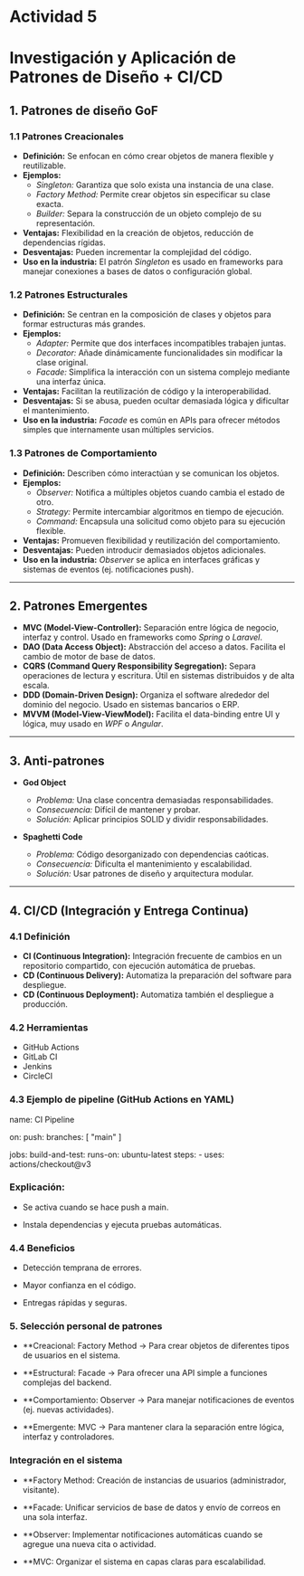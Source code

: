 # Actividad 5
# Investigación y Aplicación de Patrones de Diseño + CI/CD

## 1. Patrones de diseño GoF

### 1.1 Patrones Creacionales
- **Definición:** Se enfocan en cómo crear objetos de manera flexible y reutilizable.  
- **Ejemplos:**
  - *Singleton:* Garantiza que solo exista una instancia de una clase.  
  - *Factory Method:* Permite crear objetos sin especificar su clase exacta.  
  - *Builder:* Separa la construcción de un objeto complejo de su representación.  
- **Ventajas:** Flexibilidad en la creación de objetos, reducción de dependencias rígidas.  
- **Desventajas:** Pueden incrementar la complejidad del código.  
- **Uso en la industria:** El patrón *Singleton* es usado en frameworks para manejar conexiones a bases de datos o configuración global.  

### 1.2 Patrones Estructurales
- **Definición:** Se centran en la composición de clases y objetos para formar estructuras más grandes.  
- **Ejemplos:**
  - *Adapter:* Permite que dos interfaces incompatibles trabajen juntas.  
  - *Decorator:* Añade dinámicamente funcionalidades sin modificar la clase original.  
  - *Facade:* Simplifica la interacción con un sistema complejo mediante una interfaz única.  
- **Ventajas:** Facilitan la reutilización de código y la interoperabilidad.  
- **Desventajas:** Si se abusa, pueden ocultar demasiada lógica y dificultar el mantenimiento.  
- **Uso en la industria:** *Facade* es común en APIs para ofrecer métodos simples que internamente usan múltiples servicios.  

### 1.3 Patrones de Comportamiento
- **Definición:** Describen cómo interactúan y se comunican los objetos.  
- **Ejemplos:**
  - *Observer:* Notifica a múltiples objetos cuando cambia el estado de otro.  
  - *Strategy:* Permite intercambiar algoritmos en tiempo de ejecución.  
  - *Command:* Encapsula una solicitud como objeto para su ejecución flexible.  
- **Ventajas:** Promueven flexibilidad y reutilización del comportamiento.  
- **Desventajas:** Pueden introducir demasiados objetos adicionales.  
- **Uso en la industria:** *Observer* se aplica en interfaces gráficas y sistemas de eventos (ej. notificaciones push).  

---

## 2. Patrones Emergentes

- **MVC (Model-View-Controller):** Separación entre lógica de negocio, interfaz y control. Usado en frameworks como *Spring* o *Laravel*.  
- **DAO (Data Access Object):** Abstracción del acceso a datos. Facilita el cambio de motor de base de datos.  
- **CQRS (Command Query Responsibility Segregation):** Separa operaciones de lectura y escritura. Útil en sistemas distribuidos y de alta escala.  
- **DDD (Domain-Driven Design):** Organiza el software alrededor del dominio del negocio. Usado en sistemas bancarios o ERP.  
- **MVVM (Model-View-ViewModel):** Facilita el data-binding entre UI y lógica, muy usado en *WPF* o *Angular*.  

---

## 3. Anti-patrones

- **God Object**
  - *Problema:* Una clase concentra demasiadas responsabilidades.  
  - *Consecuencia:* Difícil de mantener y probar.  
  - *Solución:* Aplicar principios SOLID y dividir responsabilidades.  

- **Spaghetti Code**
  - *Problema:* Código desorganizado con dependencias caóticas.  
  - *Consecuencia:* Dificulta el mantenimiento y escalabilidad.  
  - *Solución:* Usar patrones de diseño y arquitectura modular.  

---

## 4. CI/CD (Integración y Entrega Continua)

### 4.1 Definición
- **CI (Continuous Integration):** Integración frecuente de cambios en un repositorio compartido, con ejecución automática de pruebas.  
- **CD (Continuous Delivery):** Automatiza la preparación del software para despliegue.  
- **CD (Continuous Deployment):** Automatiza también el despliegue a producción.  

### 4.2 Herramientas
- GitHub Actions  
- GitLab CI  
- Jenkins  
- CircleCI  

### 4.3 Ejemplo de pipeline (GitHub Actions en YAML)

name: CI Pipeline

on:
  push:
    branches: [ "main" ]

jobs:
  build-and-test:
    runs-on: ubuntu-latest
    steps:
      - uses: actions/checkout@v3

### Explicación:

- Se activa cuando se hace push a main.

- Instala dependencias y ejecuta pruebas automáticas.

### 4.4 Beneficios

- Detección temprana de errores.

- Mayor confianza en el código.

- Entregas rápidas y seguras.

### 5. Selección personal de patrones

- **Creacional: Factory Method → Para crear objetos de diferentes tipos de usuarios en el sistema.

- **Estructural: Facade → Para ofrecer una API simple a funciones complejas del backend.

- **Comportamiento: Observer → Para manejar notificaciones de eventos (ej. nuevas actividades).

- **Emergente: MVC → Para mantener clara la separación entre lógica, interfaz y controladores.

### Integración en el sistema

- **Factory Method: Creación de instancias de usuarios (administrador, visitante).

- **Facade: Unificar servicios de base de datos y envío de correos en una sola interfaz.

- **Observer: Implementar notificaciones automáticas cuando se agregue una nueva cita o actividad.

- **MVC: Organizar el sistema en capas claras para escalabilidad.
